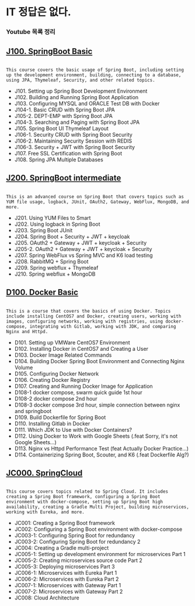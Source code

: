 # IT 정답은 없다.

### Youtube 목록 정리

## [J100. SpringBoot Basic](https://www.youtube.com/playlist?list=PLogzC_RPf25E-mfrKvl6jWHU8r1jxCZgq)
<code>
This course covers the basic usage of Spring Boot, including setting up the development environment, building, connecting to a database, using JPA, Thymeleaf, Security, and other related topics.
</code>

- J101. Setting up Spring Boot Development Environment
- J102. Building and Running Spring Boot Application
- J103. Configuring MYSQL and ORACLE Test DB with Docker
- J104-1. Basic CRUD with Spring Boot JPA
- J105-2. DEPT-EMP with Spring Boot JPA
- J104-3. Searching and Paging with Spring Boot JPA
- J105. Spring Boot UI Thymeleaf Layout
- J106-1. Security CRUD with Spring Boot Security
- J106-2. Maintaining Security Session with REDIS
- J106-3. Security + JWT with Spring Boot Security
- J107. Free SSL Certification with Spring Boot
- J108. Spring JPA Multiple Databases

## [J200. SpringBoot intermediate](https://www.youtube.com/playlist?list=PLogzC_RPf25FXvkWEK4IafUylvWCkPI8i)
<code>
This is an advanced course on Spring Boot that covers topics such as YUM file usage, logback, JUnit, OAuth2, Gateway, WebFlux, MongoDB, and more.
</code>

- J201. Using YUM Files to Smart
- J202. Using logback in Spring Boot
- J203. Spring Boot JUnit
- J204. Spring Boot + Security + JWT + keycloak 
- J205. OAuth2 + Gateway + JWT + keycloak + Security
- J205-2. OAuth2 + Gateway + JWT + keycloak + Security 
- J207. Spring WebFlux vs Spring MVC and K6 load testing
- J208. RabbitMQ + Spring Boot
- J209. Spring webflux + Thymeleaf
- J210. Spring webflux + MongoDB 

## [D100. Docker Basic](https://www.youtube.com/playlist?list=PLogzC_RPf25Fx3eNZzxLVw3dOL7r4XIUk)
<code>
This is a course that covers the basics of using Docker. Topics include installing CentOS7 and Docker, creating users, working with images, configuring networks, working with registries, using docker-compose, integrating with Gitlab, working with JDK, and comparing Nginx and Httpd.
</code>

- D101. Setting up VMWare CentOS7 Environment
- D102. Installing Docker in CentOS7 and Creating a User
- D103. Docker Image Related Commands
- D104. Building Docker Spring Boot Environment and Connecting Nginx Volume
- D105. Configuring Docker Network
- D106. Creating Docker Registry
- D107. Creating and Running Docker Image for Application
- D108-1 docker compose, swarm quick guide 1st hour
- D108-2 docker compose 2nd hour
- D108-3 docker compose 3rd hour, simple connection between nginx and springboot
- D109. Build Dockerfile for Spring Boot
- D110. Installing Gitlab in Docker
- D111. Which JDK to Use with Docker Containers?
- D112. Using Docker to Work with Google Sheets (.feat Sorry, it's not Google Sheets...)
- D113. Nginx vs Httpd Performance Test (feat Actually Docker Practice...)
- D114. Containerizing Spring Boot, Scouter, and K6 (.feat Dockerfile Alg?)

## [JC000. SpringCloud](https://www.youtube.com/playlist?list=PLogzC_RPf25E9qprqOIDTzwZ24PuEf-1v)
<code>
This course covers topics related to Spring Cloud. It includes creating a Spring Boot framework, configuring a Spring Boot environment with docker-compose, setting up Spring Boot high availability, creating a Gradle Multi Project, building microservices, working with Eureka, and more.
</code>

- JC001: Creating a Spring Boot framework 
- JC002: Configuring a Spring Boot environment with docker-compose 
- JC003-1: Configuring Spring Boot for redundancy 
- JC003-2: Configuring Spring Boot for redundancy 2 
- JC004: Creating a Gradle multi-project
- JC005-1: Setting up development environment for microservices Part 1
- JC005-2: Creating microservices source code Part 2
- JC005-3: Deploying microservices Part 3
- JC006-1: Microservices with Eureka Part 1 
- JC006-2: Microservices with Eureka Part 2 
- JC007-1: Microservices with Gateway Part 1
- JC007-2: Microservices with Gateway Part 2
- JC008: Cloud Architecture